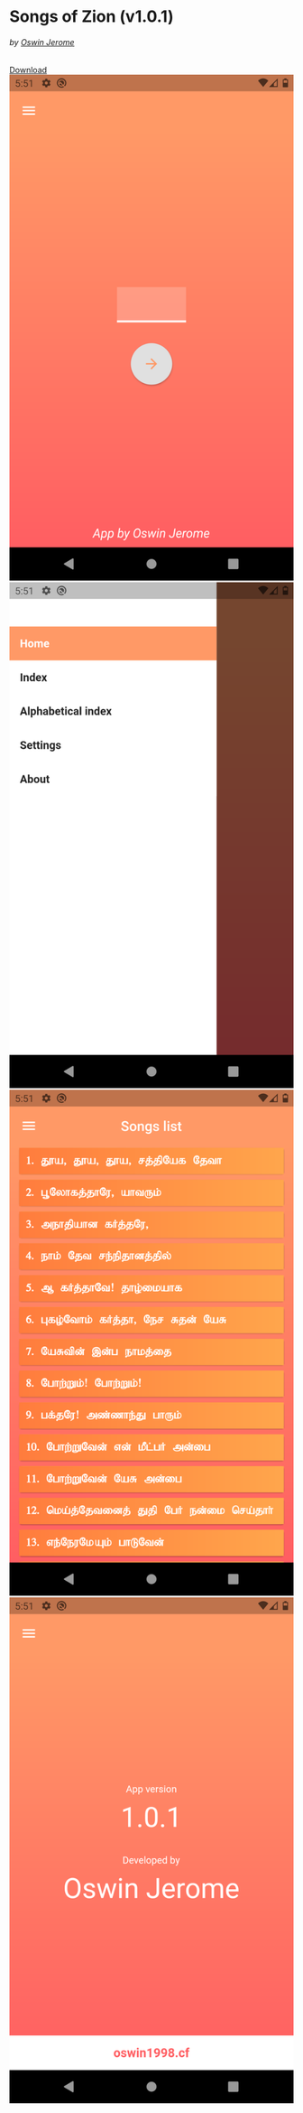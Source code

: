 
<html lang="en">
<head>
<meta charset="UTF-8">
<meta name="viewport" content="width=device-width, initial-scale=1.0">
<title>Songs of zion</title>
<link rel="stylesheet" href="https://stackpath.bootstrapcdn.com/bootstrap/4.4.1/css/bootstrap.min.css" integrity="sha384-Vkoo8x4CGsO3+Hhxv8T/Q5PaXtkKtu6ug5TOeNV6gBiFeWPGFN9MuhOf23Q9Ifjh" crossorigin="anonymous">
</head>
<body>
<div class="container text-center">
<h1 class="mt-5 text-center heading text-muted">Songs of Zion (v1.0.1)</h1>
<h6>by <a href="https://oswin1998.cf/">Oswin Jerome</a></h6>
<a href="./app-release.apk" class="btn btn-success mt-4">Download</a>

<div class="images row mt-5 mb-5">
            <div class="col-3 ">
                <img src="./img1.png" class="w-100" alt="" srcset="">
            </div>
            <div class="col-3 ">
                <img src="./img2.png" class="w-100" alt="" srcset="">
            </div>
            <div class="col-3 ">
                <img src="./img3.png" class="w-100" alt="" srcset="">
            </div>
            <div class="col-3 ">
                <img src="./img4.png" class="w-100" alt="" srcset="">
            </div>
        </div>
</div>
</body>
</html>